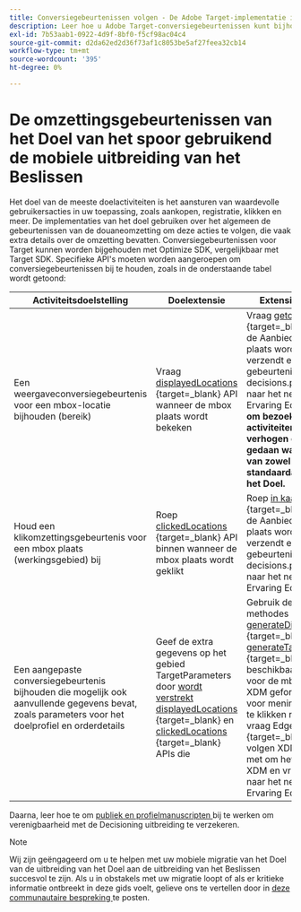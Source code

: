 ```yaml
---
title: Conversiegebeurtenissen volgen - De Adobe Target-implementatie in uw mobiele app migreren naar de Adobe Journey Optimizer - De beslissingsextensie bepalen
description: Leer hoe u Adobe Target-conversiegebeurtenissen kunt bijhouden met de Adobe Journey Optimizer - Mobiele extensie bepalen
exl-id: 7b53aab1-0922-4d9f-8bf0-f5cf98ac04c4
source-git-commit: d2da62ed2d36f73af1c8053be5af27feea32cb14
workflow-type: tm+mt
source-wordcount: '395'
ht-degree: 0%

---
```


# De omzettingsgebeurtenissen van het Doel van het spoor gebruikend de mobiele uitbreiding van het Beslissen

Het doel van de meeste doelactiviteiten is het aansturen van waardevolle gebruikersacties in uw toepassing, zoals aankopen, registratie, klikken en meer. De implementaties van het doel gebruiken over het algemeen de gebeurtenissen van de douaneomzetting om deze acties te volgen, die vaak extra details over de omzetting bevatten. Conversiegebeurtenissen voor Target kunnen worden bijgehouden met Optimize SDK, vergelijkbaar met Target SDK. Specifieke API&#39;s moeten worden aangeroepen om conversiegebeurtenissen bij te houden, zoals in de onderstaande tabel wordt getoond:

| Activiteitsdoelstelling | Doelextensie | Extensie voor beslissing |
|---|---|---|
| Een weergaveconversiegebeurtenis voor een mbox-locatie bijhouden (bereik) | Vraag [ displayedLocations ](https://developer.adobe.com/client-sdks/solution/adobe-target/api-reference/#displayedlocations) {target=_blank} API wanneer de mbox plaats wordt bekeken | Vraag [ getoonde ](https://developer.adobe.com/client-sdks/edge/adobe-journey-optimizer-decisioning/#proposition-tracking-using-direct-offer-class-methods) {target=_blank} API wanneer de Aanbieding voor de mbox plaats wordt bekeken. Dit verzendt een gebeurtenis met gebeurtenistype decisions.propositionDisplay naar het netwerk van de Ervaring Edge. **dit is essentieel om bezoekers in uw activiteiten van het Doel te verhogen en moet worden gedaan wanneer het leveren van zowel regelmatige als standaardaanbiedingen van het Doel.** |
| Houd een klikomzettingsgebeurtenis voor een mbox plaats (werkingsgebied) bij | Roep [ clickedLocations ](https://developer.adobe.com/client-sdks/solution/adobe-target/api-reference/#displayedlocations) {target=_blank} API binnen wanneer de mbox plaats wordt geklikt | Roep [ in kaart gebrachte ](https://developer.adobe.com/client-sdks/edge/adobe-journey-optimizer-decisioning/#proposition-tracking-using-direct-offer-class-methods) {target=_blank} API wanneer de Aanbieding voor de mbox plaats wordt geklikt. Dit verzendt een gebeurtenis met gebeurtenistype decisions.propositionInteract naar het netwerk van de Ervaring Edge. |
| Een aangepaste conversiegebeurtenis bijhouden die mogelijk ook aanvullende gegevens bevat, zoals parameters voor het doelprofiel en orderdetails | Geef de extra gegevens op het gebied TargetParameters door [ wordt verstrekt displayedLocations ](https://developer.adobe.com/client-sdks/solution/adobe-target/api-reference/#displayedlocations) {target=_blank} en [ clickedLocations ](https://developer.adobe.com/client-sdks/solution/adobe-target/api-reference/#displayedlocations) {target=_blank} APIs die | Gebruik de openbare methodes [ generateDisplayInteractionXdm ](https://developer.adobe.com/client-sdks/edge/adobe-journey-optimizer-decisioning/#proposition-tracking-using-edge-extension-api) {target=_blank} en [ generateTapInteractionXdm ](https://developer.adobe.com/client-sdks/edge/adobe-journey-optimizer-decisioning/#proposition-tracking-using-edge-extension-api) {target=_blank} APIs beschikbaar in de Aanbieding voor de mboxplaats om de XDM geformatteerde gegevens voor mening te produceren en te klikken respectievelijk. Dan vraag Edge SDK [ sendEvent ](https://developer.adobe.com/client-sdks/edge/edge-network/api-reference/#sendevent) {target=_blank} API om dit het volgen XDM gegevens samen met om het even welke extra XDM en vrije vormgegevens naar het netwerk van de Ervaring Edge te verzenden. |


Daarna, leer hoe te om [ publiek en profielmanuscripten ](update-audiences.md) bij te werken om verenigbaarheid met de Decisioning uitbreiding te verzekeren.

>[!NOTE]
>
>Wij zijn geëngageerd om u te helpen met uw mobiele migratie van het Doel van de uitbreiding van het Doel aan de uitbreiding van het Beslissen succesvol te zijn. Als u in obstakels met uw migratie loopt of als er kritieke informatie ontbreekt in deze gids voelt, gelieve ons te vertellen door in [ deze communautaire bespreking ](https://experienceleaguecommunities.adobe.com/t5/adobe-experience-platform-data/tutorial-discussion-migrate-target-from-at-js-to-web-sdk/m-p/575587#M463) te posten.
